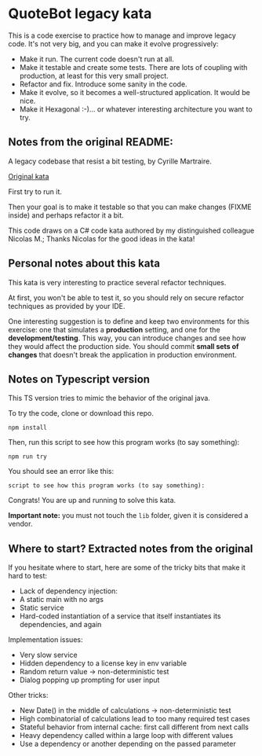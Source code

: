 QuoteBot legacy kata
===

This is a code exercise to practice how to manage and improve legacy code. It's not very big, and you can make it evolve progressively:

* Make it run. The current code doesn't run at all.
* Make it testable and create some tests. There are lots of coupling with production, at least for this very small project.
* Refactor and fix. Introduce some sanity in the code.
* Make it evolve, so it becomes a well-structured application. It would be nice.
* Make it Hexagonal :-)... or whatever interesting architecture you want to try.

## Notes from the original README:

A legacy codebase that resist a bit testing, by Cyrille Martraire.

[Original kata](https://github.com/cyriux/legacy-testing-kata-java)

First try to run it.

Then your goal is to make it testable so that you can make changes (FIXME inside) and perhaps refactor it a bit.

This code draws on a C# code kata authored by my distinguished colleague Nicolas M.; Thanks Nicolas for the good ideas in the kata!

## Personal notes about this kata

This kata is very interesting to practice several refactor techniques.

At first, you won't be able to test it, so you should rely on secure refactor techniques as provided by your IDE.

One interesting suggestion is to define and keep two environments for this exercise: one that simulates a **production** setting, and one for the **development/testing**. This way, you can introduce changes and see how they would affect the production side. You should commit **small sets of changes** that doesn't break the application in production environment.

## Notes on Typescript version

This TS version tries to mimic the behavior of the original java.

To try the code, clone or download this repo.

```
npm install
```

Then, run this script to see how this program works (to say something):

```
npm run try
```

You should see an error like this:

```text
script to see how this program works (to say something):
```

Congrats! You are up and running to solve this kata.

**Important note:** you must not touch the `lib` folder, given it is considered a vendor.




## Where to start? Extracted notes from the original

If you hesitate where to start, here are some of the tricky bits that make it hard to test:

* Lack of dependency injection:
* A static main with no args
* Static service
* Hard-coded instantiation of a service that itself instantiates its dependencies, and again

Implementation issues:

* Very slow service
* Hidden dependency to a license key in env variable
* Random return value -> non-deterministic test
* Dialog popping up prompting for user input

Other tricks:

* New Date() in the middle of calculations -> non-deterministic test
* High combinatorial of calculations lead to too many required test cases
* Stateful behavior from internal cache: first call different from next calls
* Heavy dependency called within a large loop with different values
* Use a dependency or another depending on the passed parameter

